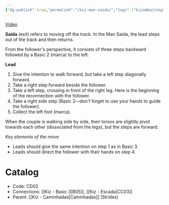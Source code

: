 ```yaml
---
{"dg-publish":true,"permalink":"/kiz-man-saida/","tags":["kizomba/step"],"created":"2024-09-18T12:25:58.894-04:00","updated":"2025-01-28T12:15:34.516-05:00"}
---
```



[Video](https://youtu.be/IEm0t6dtyss)

**Saída** (exit) refers to moving off the track. In the Man Saída, the lead steps out of the track and then returns.

From the follower's perspective, it consists of three steps backward followed by a Basic 2 (marca) to the left.

**Lead**
1. Give the intention to walk forward, but take a left step diagonally forward.
2. Take a right step forward beside the follower.
3. Take a left step, crossing in front of the right leg. Here is the beginning of the reconnection with the follower.
4. Take a right side step (Basic 2—don't forget to use your hands to guide the follower).
5. Collect the left foot (marca).

When the couple is walking side by side, their torsos are slightly pivot towards each other (dissociated from the legs), but the steps are forward.

*Key elements of the move*
- Leads should give the same intention on step 1 as in Basic 3.
- Leads should direct the follower with their hands on step 4.

# Catalog

- Code: CD02
- Connections: [[Kiz - Basic 3\|B05]], [[Kiz - Escada\|CC03]]
- Parent: [[Kiz - Caminhadas\|Caminhadas]] (Strides)
